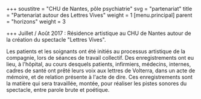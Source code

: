 +++
soustitre = "CHU de Nantes, pôle psychiatrie"
svg = "partenariat"
title = "Partenariat autour des Lettres Vives"
weight = 1
[menu.principal]
parent = "horizons"
weight = 3

+++
Juillet / Août 2017 : Résidence artistique au CHU de Nantes autour de la création du spectacle "Lettres Vives".

Les patients et les soignants ont été initiés au processus artistique de la compagnie, lors de séances de travail collectif. Des enregistrements ont eu lieu, à l'hôpital, au cours desquels patients, infirmiers, médecins, internes, cadres de santé ont prêté leurs voix aux lettres de Volterra, dans un acte de mémoire, et de relation présente à l'acte de dire. Ces enregistrements sont la matière qui sera travaillée, montée, pour réaliser les pistes sonores du spectacle, entre parole brute et poétique.